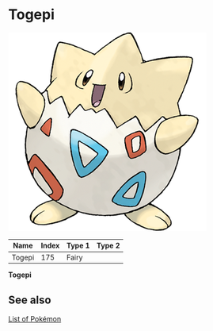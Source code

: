 # Togepi


![Togepi](images/175.png)

| **Name** | **Index** | **Type 1** | **Type 2** |
|----|----|----|----|
| Togepi | 175 | Fairy  |  |

**Togepi** 

## See also

[List of Pokémon](../pokemon.md)
